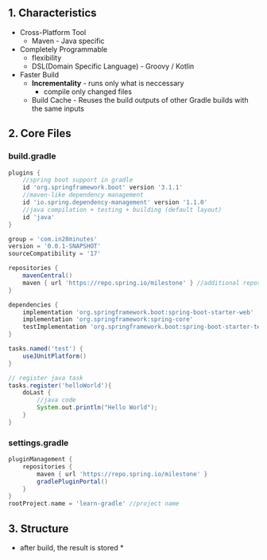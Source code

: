 ## 1. Characteristics
* Cross-Platform Tool
	* Maven - Java specific
* Completely Programmable
	* flexibility
	* DSL(Domain Specific Language) - Groovy / Kotlin
* Faster Build
	* **Incrementality** - runs only what is neccessary
		* compile only changed files
	* Build Cache - Reuses the build outputs of other Gradle builds with the same inputs
## 2. Core Files
### build.gradle
```groovy
plugins {
	//spring boot support in gradle
	id 'org.springframework.boot' version '3.1.1'
	//maven-like dependency management
	id 'io.spring.dependency-management' version '1.1.0' 
	//java compilation + testing + building (default layout)
	id 'java' 
}

group = 'com.in28minutes'
version = '0.0.1-SNAPSHOT'
sourceCompatibility = '17'

repositories {
	mavenCentral()
	maven { url 'https://repo.spring.io/milestone' } //additional repos
}

dependencies {
	implementation 'org.springframework.boot:spring-boot-starter-web'
	implementation 'org.springframework:spring-core'
	testImplementation 'org.springframework.boot:spring-boot-starter-test'
}

tasks.named('test') {
	useJUnitPlatform()
}

// register java task
tasks.register('helloWorld'){
	doLast {
		//java code
		System.out.println("Hello World");
	}
}
```
### settings.gradle
```groovy
pluginManagement {
	repositories {
		maven { url 'https://repo.spring.io/milestone' }
		gradlePluginPortal()
	}
}
rootProject.name = 'learn-gradle' //project name
```

## 3. Structure
* after build, the result is stored *